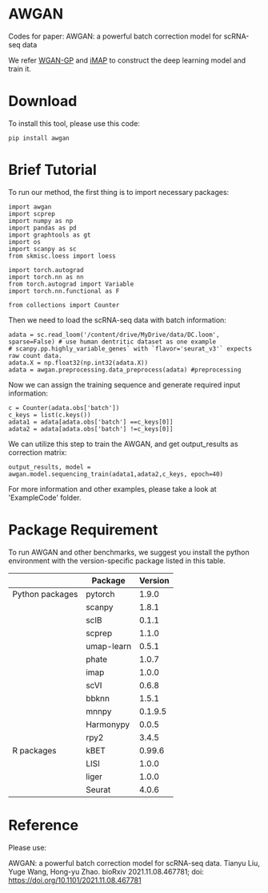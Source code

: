 # AWGAN
Codes for paper: AWGAN: a powerful batch correction model for scRNA-seq data

We refer [WGAN-GP](https://github.com/Zeleni9/pytorch-wgan) and [iMAP](https://github.com/Svvord/iMAP) to construct the deep learning model and train it. 

# Download
To install this tool, please use this code:
```
pip install awgan
```
# Brief Tutorial

To run our method, the first thing is to import necessary packages:
```
import awgan
import scprep
import numpy as np
import pandas as pd
import graphtools as gt
import os
import scanpy as sc
from skmisc.loess import loess

import torch.autograd
import torch.nn as nn
from torch.autograd import Variable
import torch.nn.functional as F  

from collections import Counter
```
Then we need to load the scRNA-seq data with batch information:
```
adata = sc.read_loom('/content/drive/MyDrive/data/DC.loom', sparse=False) # use human dentritic dataset as one example
# scanpy.pp.highly_variable_genes` with `flavor='seurat_v3'` expects raw count data.
adata.X = np.float32(np.int32(adata.X))
adata = awgan.preprocessing.data_preprocess(adata) #preprocessing
```
Now we can assign the training sequence and generate required input information:
```
c = Counter(adata.obs['batch'])
c_keys = list(c.keys())
adata1 = adata[adata.obs['batch'] ==c_keys[0]]
adata2 = adata[adata.obs['batch'] !=c_keys[0]]
```
We can utilize this step to train the AWGAN, and get output_results as correction matrix:
```
output_results, model = awgan.model.sequencing_train(adata1,adata2,c_keys, epoch=40)
```
For more information and other examples, please take a look at 'ExampleCode' folder.


# Package Requirement

To run AWGAN and other benchmarks, we suggest you install the python environment with the version-specific package listed in this table. 

|                 | Package    | Version |
|-----------------|------------|---------|
| Python packages | pytorch    | 1.9.0   |
|                 | scanpy     | 1.8.1   |
|                 | scIB       | 0.1.1   |
|                 | scprep     | 1.1.0   |
|                 | umap-learn | 0.5.1   |
|                 | phate      | 1.0.7   |
|                 | imap       | 1.0.0   |
|                 | scVI       | 0.6.8   |
|                 | bbknn      | 1.5.1   |
|                 | mnnpy      | 0.1.9.5 |
|                 | Harmonypy  | 0.0.5   |
|                 | rpy2       | 3.4.5   |
| R packages      | kBET       | 0.99.6  |
|                 | LISI       | 1.0.0   |
|                 | liger      | 1.0.0   |
|                 | Seurat     | 4.0.6   |

# Reference
Please use:

AWGAN: a powerful batch correction model for scRNA-seq data.
Tianyu Liu, Yuge Wang, Hong-yu Zhao. bioRxiv 2021.11.08.467781; doi: https://doi.org/10.1101/2021.11.08.467781

